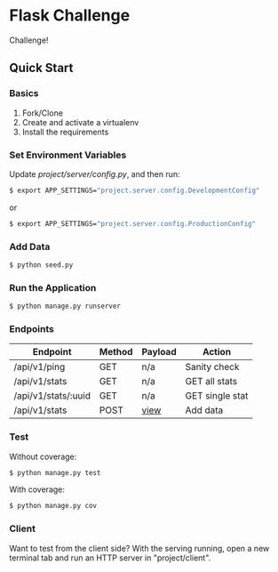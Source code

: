 # Flask Challenge

Challenge!

## Quick Start

### Basics

1. Fork/Clone
1. Create and activate a virtualenv
1. Install the requirements

### Set Environment Variables

Update *project/server/config.py*, and then run:

```sh
$ export APP_SETTINGS="project.server.config.DevelopmentConfig"
```

or

```sh
$ export APP_SETTINGS="project.server.config.ProductionConfig"
```

### Add Data

```sh
$ python seed.py
```

### Run the Application

```sh
$ python manage.py runserver
```

### Endpoints

| Endpoint             | Method | Payload                   | Action          |
|----------------------|--------|---------------------------|-----------------|
| /api/v1/ping         | GET    | n/a                       | Sanity check    |
| /api/v1/stats        | GET    | n/a                       | GET all stats   |
| /api/v1/stats/:uuid  | GET    | n/a                       | GET single stat |
| /api/v1/stats        | POST  | [view](project/tests/sample.json) | Add data |

### Test

Without coverage:

```sh
$ python manage.py test
```

With coverage:

```sh
$ python manage.py cov
```

### Client

Want to test from the client side? With the serving running, open a new terminal tab and run an HTTP server in "project/client".
